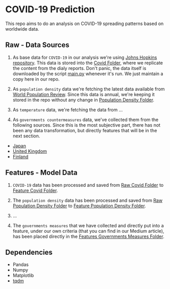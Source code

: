 # COVID-19 Prediction

This repo aims to do an analysis on COVID-19 spreading patterns based on worldwide data.

## Raw - Data Sources

1. As base data for `COVID-19` in our analysis we're using [Johns Hopkins repository](https://github.com/CSSEGISandData/COVID-19/tree/master/csse_covid_19_data/csse_covid_19_daily_reports). This data is stored into the [Covid Folder](./data/raw/covid/), where we replicate the content from the dialy reports. Don't panic, the data itself is downloaded by the script [main.py](./main.py) whenever it's run. We just maintain a copy here in our repo.

2. As `population density` data we're fetching the latest data available from [World Population Review](https://worldpopulationreview.com/countries/). Since this data is annual, we're keeping it stored in the repo without any change in [Population Density Folder](./data/raw/popden/).

3. As `temperature` data, we're fetching the data from ...

4. As `governments countermeasures` data, we've collected them from the following sources. Since this is the most subjective part, there has not been any data transformation, but directly features that will be in the next section.

* [Japan](https://en.wikipedia.org/wiki/2020_coronavirus_pandemic_in_Japan)
* [United Kingdom](https://www.telegraph.co.uk/politics/2020/03/16/uks-coronavirus-lockdown-has-already-begun-unofficially-northern/)
* [Finland](https://en.wikipedia.org/wiki/2020_coronavirus_pandemic_in_Finland)

## Features - Model Data

1. `COVID-19` data has been processed and saved from [Raw Covid Folder](./data/raw/covid/) to [Feature Covid Folder](./data/features/covid/).

2. The `population density` data has been processed and saved from [Raw Population Density Folder](./data/raw/popden/) to [Feature Population Density Folder](./data/features/popden/).

3. ...

4. The `governments measures` that we have collected and directly put into a feature, under our own criteria (that you can find in our Medium article), has been placed directly in the [Features Governments Measures Folder](./data/features/govme/).

## Dependencies

* Pandas
* Numpy
* Matplotlib
* [tqdm](https://github.com/tqdm/tqdm)